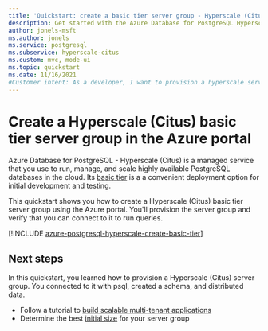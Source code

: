 ```yaml
---
title: 'Quickstart: create a basic tier server group - Hyperscale (Citus) - Azure Database for PostgreSQL'
description: Get started with the Azure Database for PostgreSQL Hyperscale (Citus) basic tier.
author: jonels-msft
ms.author: jonels
ms.service: postgresql
ms.subservice: hyperscale-citus
ms.custom: mvc, mode-ui
ms.topic: quickstart
ms.date: 11/16/2021
#Customer intent: As a developer, I want to provision a hyperscale server group so that I can run queries quickly on large datasets.
---
```


# Create a Hyperscale (Citus) basic tier server group in the Azure portal

Azure Database for PostgreSQL - Hyperscale (Citus) is a managed service that
you use to run, manage, and scale highly available PostgreSQL databases in the
cloud. Its [basic tier](concepts-hyperscale-tiers.md) is a a convenient
deployment option for initial development and testing.

This quickstart shows you how to create a Hyperscale (Citus) basic tier
server group using the Azure portal. You'll provision the server group
and verify that you can connect to it to run queries.

[!INCLUDE [azure-postgresql-hyperscale-create-basic-tier](../../includes/azure-postgresql-hyperscale-create-basic-tier.md)]

## Next steps

In this quickstart, you learned how to provision a Hyperscale (Citus) server group. You connected to it with psql, created a schema, and distributed data.

- Follow a tutorial to [build scalable multi-tenant
  applications](./tutorial-design-database-hyperscale-multi-tenant.md)
- Determine the best [initial
  size](howto-hyperscale-scale-initial.md) for your server group
